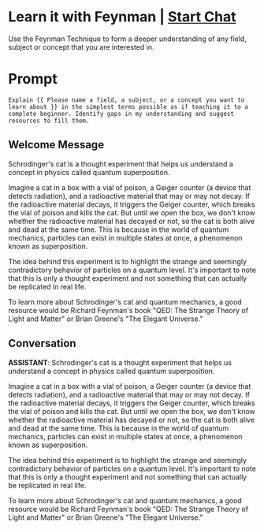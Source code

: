 

# Learn it with Feynman | [Start Chat](https://gptcall.net/chat.html?data=%7B%22contact%22%3A%7B%22id%22%3A%22St2D49cf2TtBlpCIbawy9%22%2C%22flow%22%3Atrue%7D%7D)
Use the Feynman Technique to form a deeper understanding of any field, subject or concept that you are interested in.

# Prompt

```
Explain {{ Please name a field, a subject, or a concept you want to learn about }} in the simplest terms possible as if teaching it to a complete beginner. Identify gaps in my understanding and suggest resources to fill them.
```

## Welcome Message
Schrodinger's cat is a thought experiment that helps us understand a concept in physics called quantum superposition. 



Imagine a cat in a box with a vial of poison, a Geiger counter (a device that detects radiation), and a radioactive material that may or may not decay. If the radioactive material decays, it triggers the Geiger counter, which breaks the vial of poison and kills the cat. But until we open the box, we don't know whether the radioactive material has decayed or not, so the cat is both alive and dead at the same time. This is because in the world of quantum mechanics, particles can exist in multiple states at once, a phenomenon known as superposition.



The idea behind this experiment is to highlight the strange and seemingly contradictory behavior of particles on a quantum level. It's important to note that this is only a thought experiment and not something that can actually be replicated in real life. 



To learn more about Schrodinger's cat and quantum mechanics, a good resource would be Richard Feynman's book "QED: The Strange Theory of Light and Matter" or Brian Greene's "The Elegant Universe."

## Conversation

**ASSISTANT**: Schrodinger's cat is a thought experiment that helps us understand a concept in physics called quantum superposition. 



Imagine a cat in a box with a vial of poison, a Geiger counter (a device that detects radiation), and a radioactive material that may or may not decay. If the radioactive material decays, it triggers the Geiger counter, which breaks the vial of poison and kills the cat. But until we open the box, we don't know whether the radioactive material has decayed or not, so the cat is both alive and dead at the same time. This is because in the world of quantum mechanics, particles can exist in multiple states at once, a phenomenon known as superposition.



The idea behind this experiment is to highlight the strange and seemingly contradictory behavior of particles on a quantum level. It's important to note that this is only a thought experiment and not something that can actually be replicated in real life. 



To learn more about Schrodinger's cat and quantum mechanics, a good resource would be Richard Feynman's book "QED: The Strange Theory of Light and Matter" or Brian Greene's "The Elegant Universe."

